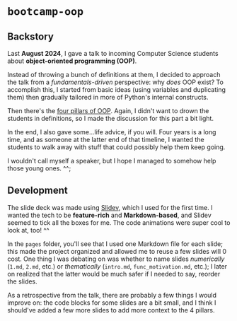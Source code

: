 # `bootcamp-oop`

## Backstory

Last **August 2024**, I gave a talk to incoming Computer Science students about **object-oriented programming (OOP)**.

Instead of throwing a bunch of definitions at them, I decided to approach the talk from a *fundamentals-driven* perspective: why *does* OOP exist? To accomplish this, I started from basic ideas (using variables and duplicating them) then gradually tailored in more of Python's internal constructs.

Then there's the [four pillars of OOP](https://www.freecodecamp.org/news/four-pillars-of-object-oriented-programming/). Again, I didn't want to drown the students in definitions, so I made the discussion for this part a bit light.

In the end, I also gave some...life advice, if you will. Four years is a long time, and as someone at the latter end of that timeline, I wanted the students to walk away with stuff that could possibly help them keep going.

I wouldn't call myself a speaker, but I hope I managed to somehow help those young ones. ^^;

## Development

The slide deck was made using [Slidev](https://sli.dev/), which I used for the first time. I wanted the tech to be **feature-rich** and **Markdown-based**, and Slidev seemed to tick all the boxes for me. The code animations were super cool to look at, too! ^^

In the `pages` folder, you'll see that I used one Markdown file for each slide; this made the project organized and allowed me to reuse a few slides will 0 cost. One thing I was debating on was whether to name slides *numerically* (`1.md`, `2.md`, etc.) or *thematically* (`intro.md`, `func_motivation.md`, etc.); I later on realized that the latter would be much safer if I needed to say, reorder the slides.

As a retrospective from the talk, there are probably a few things I would improve on: the code blocks for some slides are a bit small, and I think I should've added a few more slides to add more context to the 4 pillars.

